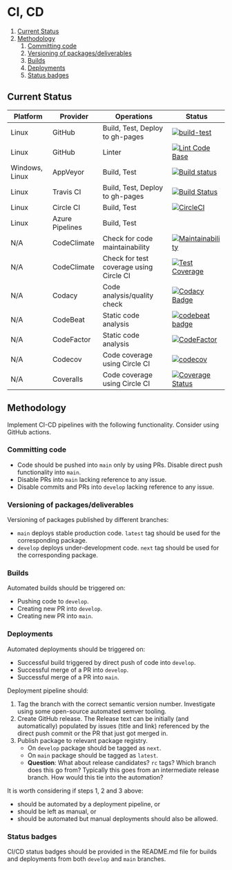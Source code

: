 # CI, CD

1. [Current Status](#current-status)
2. [Methodology](#methodology)
   1. [Committing code](#committing-code)
   2. [Versioning of packages/deliverables](#versioning-of-packagesdeliverables)
   3. [Builds](#builds)
   4. [Deployments](#deployments)
   5. [Status badges](#status-badges)

## Current Status

| Platform       | Provider        | Operations                              | Status                                                                                                                                                                                                                                                                                 |
| -------------- | --------------- | --------------------------------------- | -------------------------------------------------------------------------------------------------------------------------------------------------------------------------------------------------------------------------------------------------------------------------------------- |
| Linux          | GitHub          | Build, Test, Deploy to gh-pages         | [![build-test](https://github.com/manastalukdar/helpsharp/actions/workflows/main.yml/badge.svg)](https://github.com/manastalukdar/helpsharp/actions/workflows/main.yml)                                                                                                                   |
| Linux          | GitHub          | Linter                                  | [![Lint Code Base](https://github.com/manastalukdar/helpsharp/actions/workflows/linter.yml/badge.svg)](https://github.com/manastalukdar/helpsharp/actions/workflows/linter.yml)                                                                                                |
| Windows, Linux | AppVeyor        | Build, Test                             | [![Build status](https://ci.appveyor.com/api/projects/status/y9qup8owf4e53m8h?svg=true)](https://ci.appveyor.com/project/manastalukdar/helpsharp)                                                                                                                                  |
| Linux          | Travis CI       | Build, Test, Deploy to gh-pages         | [![Build Status](https://travis-ci.org/manastalukdar/helpsharp.svg?branch=main)](https://travis-ci.com/manastalukdar/helpsharp)                                                                                                                                                |
| Linux          | Circle CI       | Build, Test                             | [![CircleCI](https://circleci.com/gh/manastalukdar/helpsharp/tree/main.svg?style=svg)](https://circleci.com/gh/manastalukdar/helpsharp/tree/main)                                                                                                                              |
| Linux          | Azure Pipelines | Build, Test                             |                                                                                                                                                                                                                                                                                        |
| N/A            | CodeClimate     | Check for code maintainability          | [![Maintainability](https://api.codeclimate.com/v1/badges/2e2bfc548d29f566051a/maintainability)](https://codeclimate.com/github/manastalukdar/helpsharp/maintainability)                                                                                                           |
| N/A            | CodeClimate     | Check for test coverage using Circle CI | [![Test Coverage](https://api.codeclimate.com/v1/badges/2e2bfc548d29f566051a/test_coverage)](https://codeclimate.com/github/manastalukdar/helpsharp/test_coverage)                                                                                                                 |
| N/A            | Codacy          | Code analysis/quality check             | [![Codacy Badge](https://app.codacy.com/project/badge/Grade/b10299a64e704411ba321229fcad3e04)](https://www.codacy.com/gh/manastalukdar/helpsharp/dashboard?utm_source=github.com&amp;utm_medium=referral&amp;utm_content=manastalukdar/helpsharp&amp;utm_campaign=Badge_Grade) |
| N/A            | CodeBeat        | Static code analysis                    | [![codebeat badge](https://codebeat.co/badges/29ea0010-206a-433c-813d-55eba8e9edaf)](https://codebeat.co/projects/github-com-computer-science-engineering-learning-computer-science-main)                                                                                              |
| N/A            | CodeFactor      | Static code analysis                    | [![CodeFactor](https://www.codefactor.io/repository/github/manastalukdar/helpsharp/badge)](https://www.codefactor.io/repository/github/manastalukdar/helpsharp)                                                                                                                |
| N/A            | Codecov         | Code coverage using Circle CI           | [![codecov](https://codecov.io/gh/manastalukdar/helpsharp/branch/main/graph/badge.svg?token=IN47ioiCTU)](undefined)                                                                                                                                                                |
| N/A            | Coveralls       | Code coverage using Circle CI           | [![Coverage Status](https://coveralls.io/repos/github/manastalukdar/helpsharp/badge.svg?branch=main)](https://coveralls.io/github/manastalukdar/helpsharp?branch=main)                                                                                                         |

## Methodology

Implement CI-CD pipelines with the following functionality. Consider using GitHub actions.

### Committing code

- Code should be pushed into `main` only by using PRs. Disable direct push functionality into `main`.
- Disable PRs into `main` lacking reference to any issue.
- Disable commits and PRs into `develop` lacking reference to any issue.

### Versioning of packages/deliverables

Versioning of packages published by different branches:

- `main` deploys stable production code. `latest` tag should be used for the corresponding package.
- `develop` deploys under-development code. `next` tag should be used for the corresponding package.

### Builds

Automated builds should be triggered on:

- Pushing code to `develop`.
- Creating new PR into `develop`.
- Creating new PR into `main`.

### Deployments

Automated deployments should be triggered on:

- Successful build triggered by direct push of code into `develop`.
- Successful merge of a PR into `develop`.
- Successful merge of a PR into `main`.

Deployment pipeline should:

1. Tag the branch with the correct semantic version number. Investigate using some open-source automated semver tooling.
2. Create GitHub release. The Release text can be initially (and automatically) populated by issues (title and link) referenced by the direct push commit or the PR that just got merged in.
3. Publish package to relevant package registry.
    - On `develop` package should be tagged as `next`.
    - On `main` package should be tagged as `latest`.
    - **Question**: What about release candidates? `rc` tags? Which branch does this go from? Typically this goes from an intermediate release branch. How would this tie into the automation?

It is worth considering if steps 1, 2 and 3 above:

- should be automated by a deployment pipeline, or
- should be left as manual, or
- should be automated but manual deployments should also be allowed.

### Status badges

CI/CD status badges should be provided in the README.md file for builds and deployments from both `develop` and `main` branches.
